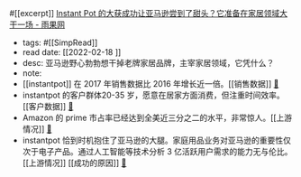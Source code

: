 #[[excerpt]] [Instant Pot 的大获成功让亚马逊尝到了甜头？它准备在家居领域大干一场 - 雨果网](https://www.cifnews.com/article/33232)

- tags: #[[SimpRead]]
- read date: [[2022-02-18  ]]
- desc: 亚马逊野心勃勃想干掉老牌家居品牌，主宰家居领域，它凭什么？
- note:
- [[instantpot]] 在 2017 年销售数据比 2016 年增长近一倍。[[销售数据]]   [📌](<http://localhost:7026/reading/18?title=Instant Pot 的大获成功让亚马逊尝到了甜头？它准备在家居领域大干一场 - 雨果网#id=1645173011850>)
- instantpot 的客户群体20-35 岁，愿意在居家方面消费，但注重时间效率。[[客户数据]]   [📌](<http://localhost:7026/reading/18?title=Instant Pot 的大获成功让亚马逊尝到了甜头？它准备在家居领域大干一场 - 雨果网#id=1645173235032>)
- Amazon 的 prime 市占率已经达到全美近三分之二的水平，非常惊人。[[上游情况]]   [📌](<http://localhost:7026/reading/18?title=Instant Pot 的大获成功让亚马逊尝到了甜头？它准备在家居领域大干一场 - 雨果网#id=1645173515297>)
- instantpot 恰到时机抱住了亚马逊的大腿。家庭用品业务对亚马逊的重要性仅次于电子产品。通过人工智能等技术分析 3 亿活跃用户需求的能力无与伦比。[[上游情况]]  [[成功的原因]]   [📌](<http://localhost:7026/reading/18?title=Instant Pot 的大获成功让亚马逊尝到了甜头？它准备在家居领域大干一场 - 雨果网#id=1645173768520>)